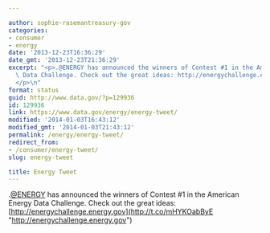 ```yaml
---

author: sophie-rasemantreasury-gov
categories:
- consumer
- energy
date: '2013-12-23T16:36:29'
date_gmt: '2013-12-23T21:36:29'
excerpt: "<p>.@ENERGY has announced the winners of Contest #1 in the American Energy\
  \ Data Challenge. Check out the great ideas: http://energychallenge.energy.gov\_\
  </p>\n"
format: status
guid: http://www.data.gov/?p=129936
id: 129936
link: https://www.data.gov/energy/energy-tweet/
modified: '2014-01-03T16:43:12'
modified_gmt: '2014-01-03T21:43:12'
permalink: /energy/energy-tweet/
redirect_from:
- /consumer/energy-tweet/
slug: energy-tweet

title: Energy Tweet
---
```


.[@ENERGY](https://twitter.com/ENERGY) has announced the winners of Contest #1 in the American Energy Data Challenge. Check out the great ideas: [http://energychallenge.energy.gov](http://t.co/mHYKOabByE "http://energychallenge.energy.gov")
